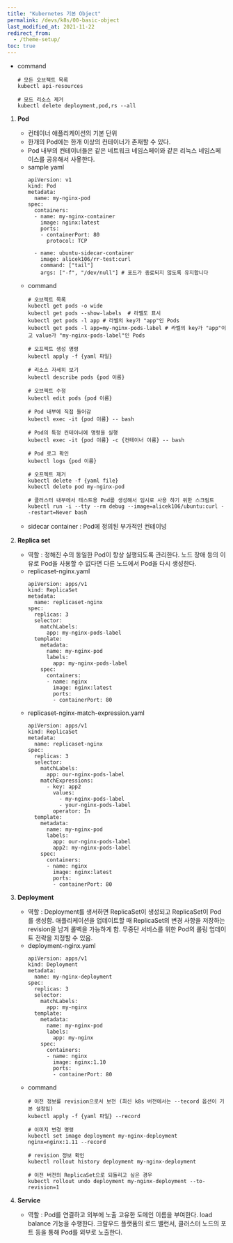 ```yaml
---
title: "Kubernetes 기본 Object"
permalink: /devs/k8s/00-basic-object
last_modified_at: 2021-11-22
redirect_from:
  - /theme-setup/
toc: true
---
```


- command
	```
	# 모든 오브젝트 목록
	kubectl api-resources
	
	# 모드 리소스 제거
	kubectl delete deployment,pod,rs --all
	```

1. **Pod**
	- 컨테이너 애플리케이션의 기본 단위
	- 한개의 Pod에는 한개 이상의 컨테이너가 존재할 수 있다.
	- Pod 내부의 컨테이너들은 같은 네트워크 네임스페이와 같은 리눅스 네임스페이스를 공유해서 사욯한다.
	- sample yaml
		```
		apiVersion: v1
		kind: Pod
		metadata:
		  name: my-nginx-pod
		spec:
		  containers:
		  - name: my-nginx-container
			image: nginx:latest
			ports:
			- containerPort: 80
			  protocol: TCP

		  - name: ubuntu-sidecar-container
			image: alicek106/rr-test:curl
			command: ["tail"]
			args: ["-f", "/dev/null"] # 포드가 종료되지 않도록 유지합니다
		```
	- command
		```
		# 오브젝트 목록
		kubectl get pods -o wide
		kubectl get pods --show-labels	# 라벨도 표시
		kubectl get pods -l app	# 라벨의 key가 "app"인 Pods  
		kubectl get pods -l app=my-nginx-pods-label	# 라벨의 key가 "app"이고 value가 "my-nginx-pods-label"인 Pods
		
		# 오프젝트 생성 명령
		kubectl apply -f {yaml 파일}
		
		# 리소스 자세히 보기
		kubectl describe pods {pod 이름}
		
		# 오브젝트 수정
		kubectl edit pods {pod 이름}
		
		# Pod 내부에 직접 들어감
		kubectl exec -it {pod 이름} -- bash
		
		# Pod의 특정 컨테이너에 명령을 실행
		kubectl exec -it {pod 이름} -c {컨테이너 이름} -- bash
		
		# Pod 로그 확인
		kubectl logs {pod 이름}
		
		# 오프젝트 제거
		kubectl delete -f {yaml file}
		kubectl deleto pod my-nginx-pod
		
		# 클러스터 내부에서 테스트용 Pod를 생성해서 임시로 사용 하기 위한 스크림트
		kubectl run -i --tty --rm debug --image=alicek106/ubuntu:curl --restart=Never bash
		```
	- sidecar container : Pod에 정의된 부가적인 컨테이넝
		

2. **Replica set**
	- 역할 : 정해진 수의 동일한 Pod이 항상 실행되도록 관리한다. 노드 장애 등의 이유로 Pod을 사용할 수 없다면 다른 노드에서 Pod을 다시 생성한다.
	- replicaset-nginx.yaml
		```
		apiVersion: apps/v1
		kind: ReplicaSet
		metadata:
		  name: replicaset-nginx
		spec:
		  replicas: 3
		  selector:
			matchLabels:
			  app: my-nginx-pods-label
		  template:
			metadata:
			  name: my-nginx-pod
			  labels: 
				app: my-nginx-pods-label
			spec:
			  containers:
			  - name: nginx
				image: nginx:latest
				ports:
				- containerPort: 80
		```
	- replicaset-nginx-match-expression.yaml
		```
		apiVersion: apps/v1
		kind: ReplicaSet
		metadata:
		  name: replicaset-nginx
		spec:
		  replicas: 3
		  selector:
			matchLabels:
			  app: our-nginx-pods-label
			matchExpressions:
			  - key: app2
				values:
				  - my-nginx-pods-label
				  - your-nginx-pods-label
				operator: In
		  template:
			metadata:
			  name: my-nginx-pod
			  labels:
				app: our-nginx-pods-label
				app2: my-nginx-pods-label
			spec:
			  containers:
			  - name: nginx
				image: nginx:latest
				ports:
				- containerPort: 80
		```
		
3. **Deployment**
	- 역할 : Deployment를 생서하면 ReplicaSet이 생성되고 ReplicaSet이 Pod를 생성함.
	애플리케이션을 업데이트할 때 ReplicaSet의 변경 사항을 저장하는 revision을 남겨 롤벡을 가능하게 함.
	무중단 서비스를 위한 Pod의 롤링 업데이트 전략을 지정할 수 있음.
	- deployment-nginx.yaml
		```
		apiVersion: apps/v1
		kind: Deployment
		metadata:
		  name: my-nginx-deployment
		spec:
		  replicas: 3
		  selector:
			matchLabels:
			  app: my-nginx
		  template:
			metadata:
			  name: my-nginx-pod
			  labels:
				app: my-nginx
			spec:
			  containers:
			  - name: nginx
				image: nginx:1.10
				ports:
				- containerPort: 80
		```
	- command
		```
		# 이전 정보를 revision으로서 보전 (최신 k8s 버전에서는 --tecord 옵션이 기본 설정임)
		kubectl apply -f {yaml 파일} --record
		
		# 이미지 변경 명령
		kubectl set image deployment my-nginx-deployment nginx=nginx:1.11 --record
		
		# revision 정보 확인
		kubectl rollout history deployment my-nginx-deployment
		
		# 이전 버전의 ReplicaSet으로 되돌리고 싶은 경우
		kubectl rollout undo deployment my-nginx-deployment --to-revision=1
		```

4. **Service**
	- 역할 : Pod를 연결하고 외부에 노출
	고유한 도메인 이름을 부여한다.
	load balance 기능을 수행한다.
	크랄우드 플랫폼의 로드 밸런서, 클러스터 노드의 포트 등을 통해 Pod를 외부로 노출한다.
